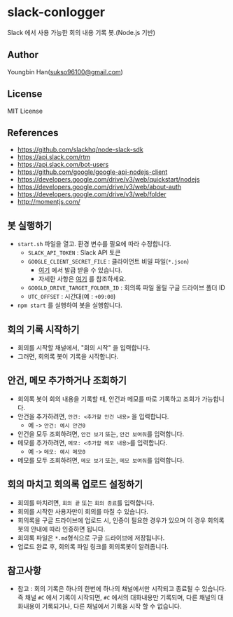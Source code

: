 # slack-conlogger
Slack 에서 사용 가능한 회의 내용 기록 봇.(Node.js 기반)

## Author
Youngbin Han(sukso96100@gmail.com)

## License
MIT License

## References
- https://github.com/slackhq/node-slack-sdk
- https://api.slack.com/rtm
- https://api.slack.com/bot-users
- https://github.com/google/google-api-nodejs-client
- https://developers.google.com/drive/v3/web/quickstart/nodejs
- https://developers.google.com/drive/v3/web/about-auth
- https://developers.google.com/drive/v3/web/folder
- http://momentjs.com/

## 봇 실행하기
- `start.sh` 파일을 열고. 환경 변수를 필요에 따라 수정합니다.
  - `SLACK_API_TOKEN` : Slack API 토큰
  - `GOOGLE_CLIENT_SECRET_FILE` : 클라이언트 비밀 파일(`*.json`)
    - [여기](https://console.developers.google.com/start/api?id=drive) 에서 발급 받을 수 있습니다.
    - 자세한 사항은 [여기](https://developers.google.com/drive/v3/web/quickstart/nodejs#step_1_turn_on_the_api_name) 를 참조하세요.
  - `GOOGLD_DRIVE_TARGET_FOLDER_ID` : 회의록 파일 올릴 구글 드라이브 폴더 ID
  - `UTC_OFFSET` : 시간대(예 : `+09:00`)
- `npm start` 를 실행하여 봇을 실행합니다.

## 회의 기록 시작하기
- 회의를 시작할 채널에서, "회의 시작" 을 입력합니다.
- 그러면, 회의록 봇이 기록을 시작합니다.

## 안건, 메모 추가하거나 조회하기
- 회의록 봇이 회의 내용을 기록할 때, 안건과 메모를 따로 기록하고 조회가 가능합니다.
- 안건을 추가하려면, `안건: <추가할 안건 내용>` 을 입력합니다.
  - 예 -> `안건: 예시 안건0`
- 안건을 모두 조회하려면, `안건 보기` 또는, `안건 보여줘`를 입력합니다.
- 메모를 추가하려면, `메모: <추가할 메모 내용>`를 입력합니다.
  - 예 -> `메모: 예시 메모0`
- 메모를 모두 조회하려면, `메모 보기` 또는, `메모 보여줘`를 입력합니다.

## 회의 마치고 회의록 업로드 설정하기
- 회의를 마치려면, `회의 끝` 또는 `회의 종료`를 입력합니다.
- 회의를 시작한 사용자만이 회의를 마칠 수 있습니다.
- 회의록을 구글 드라이브에 업로드 시, 인증이 필요한 경우가 있으며 이 경우 회의록 봇의 안내에 따라 인증하면 됩니다.
- 회의록 파일은 `*.md`형식으로 구글 드라이브에 저장됩니다.
- 업로드 완료 후, 회의록 파일 링크를 회의록봇이 알려줍니다.

## 참고사항
- 참고 : 회의 기록은 하나의 한번에 하나의 채널에서만 시작되고 종료될 수 있습니다. 즉 채널 `#C` 에서 기록이 시작되면, `#C` 에서의 대화내용만 기록되며, 다른 채널의 대화내용이 기록되거나, 다른 채널에서 기록을 시작 할 수 없습니다.
